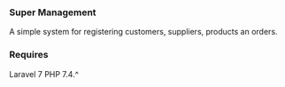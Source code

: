 ### Super Management
A simple system for registering customers, suppliers, products an orders.

### Requires
Laravel 7
PHP 7.4.^